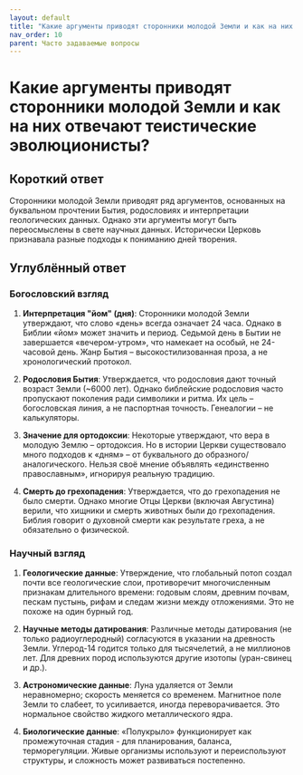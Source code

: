 ```yaml
---
layout: default
title: "Какие аргументы приводят сторонники молодой Земли и как на них отвечают теистические эволюционисты?"
nav_order: 10
parent: Часто задаваемые вопросы
---
```


# Какие аргументы приводят сторонники молодой Земли и как на них отвечают теистические эволюционисты?

## Короткий ответ

Сторонники молодой Земли приводят ряд аргументов, основанных на буквальном прочтении Бытия, родословиях и интерпретации геологических данных. Однако эти аргументы могут быть переосмыслены в свете научных данных. Исторически Церковь признавала разные подходы к пониманию дней творения.

## Углублённый ответ

### Богословский взгляд

1. **Интерпретация "йом" (дня)**: Сторонники молодой Земли утверждают, что слово «день» всегда означает 24 часа. Однако в Библии «йом» может значить и период. Седьмой день в Бытии не завершается «вечером-утром», что намекает на особый, не 24-часовой день. Жанр Бытия – высокостилизованная проза, а не хронологический протокол.

2. **Родословия Бытия**: Утверждается, что родословия дают точный возраст Земли (~6000 лет). Однако библейские родословия часто пропускают поколения ради символики и ритма. Их цель – богословская линия, а не паспортная точность. Генеалогии – не калькуляторы.

3. **Значение для ортодоксии**: Некоторые утверждают, что вера в молодую Землю – ортодоксия. Но в истории Церкви существовало много подходов к «дням» – от буквального до образного/аналогического. Нельзя своё мнение объявлять «единственно православным», игнорируя реальную традицию.

4. **Смерть до грехопадения**: Утверждается, что до грехопадения не было смерти. Однако многие Отцы Церкви (включая Августина) верили, что хищники и смерть животных были до грехопадения. Библия говорит о духовной смерти как результате греха, а не обязательно о физической.

### Научный взгляд

1. **Геологические данные**: Утверждение, что глобальный потоп создал почти все геологические слои, противоречит многочисленным признакам длительного времени: годовым слоям, древним почвам, пескам пустынь, рифам и следам жизни между отложениями. Это не похоже на один бурный год.

2. **Научные методы датирования**: Различные методы датирования (не только радиоуглеродный) согласуются в указании на древность Земли. Углерод-14 годится только для тысячелетий, а не миллионов лет. Для древних пород используются другие изотопы (уран-свинец и др.).

3. **Астрономические данные**: Луна удаляется от Земли неравномерно; скорость меняется со временем. Магнитное поле Земли то слабеет, то усиливается, иногда переворачивается. Это нормальное свойство жидкого металлического ядра.

4. **Биологические данные**: «Полукрыло» функционирует как промежуточная стадия - для планирования, баланса, терморегуляции. Живые организмы используют и переиспользуют структуры, и сложность может развиваться постепенно.